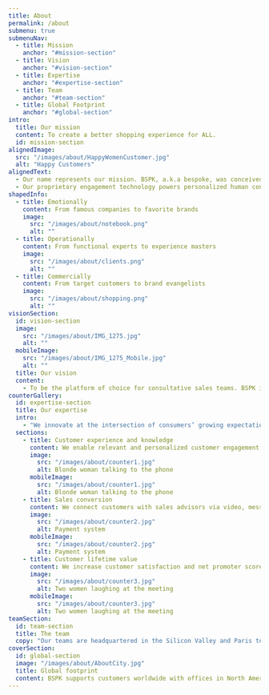 ```yaml
---
title: About
permalink: /about
submenu: true
submenuNav:
  - title: Mission
    anchor: "#mission-section" 
  - title: Vision
    anchor: "#vision-section"
  - title: Expertise
    anchor: "#expertise-section"
  - title: Team
    anchor: "#team-section"
  - title: Global Footprint
    anchor: "#global-section"
intro:
  title: Our mission
  content: To create a better shopping experience for ALL.
  id: mission-section
alignedImage:
  src: "/images/about/HappyWomenCustomer.jpg"
  alt: "Happy Customers"
alignedText:
  - Our name represents our mission. BSPK, a.k.a bespoke, was conceived to empower personalized customer journeys through data while making each customer feel unique.
  - Our proprietary engagement technology powers personalized human connections at the heart of <strong>transformative outcomes for our customers:</strong>
shapedInfo:
  - title: Emotionally
    content: From famous companies to favorite brands
    image:
      src: "/images/about/notebook.png"
      alt: ""
  - title: Operationally
    content: From functional experts to experience masters
    image:
      src: "/images/about/clients.png"
      alt: ""
  - title: Commercially
    content: From target customers to brand evangelists
    image:
      src: "/images/about/shopping.png"
      alt: ""
visionSection:
  id: vision-section
  image:
    src: "/images/about/IMG_1275.jpg"
    alt: ""
  mobileImage:
    src: "/images/about/IMG_1275_Mobile.jpg"
    alt: ""
  title: Our vision
  content:
    - To be the platform of choice for consultative sales teams. BSPK is a company founded by inspired customers envisioning a better shopping experience. We are evangelists putting the customer at the center of everything we do and giving power to human relationships at the forefront of our clients’ growth strategies.
counterGallery:
  id: expertise-section
  title: Our expertise
  intro: 
    - "We innovate at the intersection of consumers’ growing expectations and our customers’ ambitions. Our expertise covers three building blocks:"
  sections:
    - title: Customer experience and knowledge
      content: We enable relevant and personalized customer engagement to drive sales and improve satisfaction.
      image:
        src: "/images/about/counter1.jpg"
        alt: Blonde woman talking to the phone
      mobileImage:
        src: "/images/about/counter1.jpg"
        alt: Blonde woman talking to the phone
    - title: Sales conversion
      content: We connect customers with sales advisors via video, messaging and curated digital experiences to personalize sales.
      image:
        src: "/images/about/counter2.jpg"
        alt: Payment system
      mobileImage:
        src: "/images/about/counter2.jpg"
        alt: Payment system
    - title: Customer lifetime value
      content: We increase customer satisfaction and net promoter score leading to more sales.
      image:
        src: "/images/about/counter3.jpg"
        alt: Two women laughing at the meeting
      mobileImage:
        src: "/images/about/counter3.jpg"
        alt: Two women laughing at the meeting
teamSection:
  id: team-section
  title: The team
  copy: "Our teams are headquartered in the Silicon Valley and Paris to offer the best of both worlds to our clients: the chemistry of visionary tech experts and creative experience makers. Where BSPK brings Logic and Magic together."
coverSection:
  id: global-section
  image: "/images/about/AboutCity.jpg"
  title: Global footprint
  content: BSPK supports customers worldwide with offices in North America, Europe and APAC.
---
```


<Internal-Intro/>
<Internal-AlignedImage/>
<Internal-AlignedText/>
<Internal-ShapedInfo/>
<Internal-VisionSection/>
<Internal-CounterGallery page="about"/>
<Internal-TeamSection/>
<Internal-CoverSection/>
<Newsletter/>